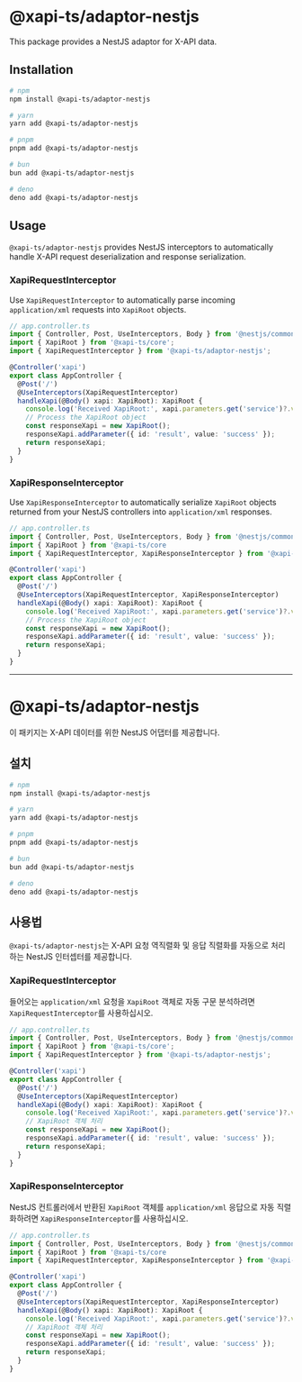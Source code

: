 # @xapi-ts/adaptor-nestjs

This package provides a NestJS adaptor for X-API data.

## Installation

```bash
# npm
npm install @xapi-ts/adaptor-nestjs

# yarn
yarn add @xapi-ts/adaptor-nestjs

# pnpm
pnpm add @xapi-ts/adaptor-nestjs

# bun
bun add @xapi-ts/adaptor-nestjs

# deno
deno add @xapi-ts/adaptor-nestjs
```

## Usage

`@xapi-ts/adaptor-nestjs` provides NestJS interceptors to automatically handle X-API request deserialization and response serialization.

### XapiRequestInterceptor

Use `XapiRequestInterceptor` to automatically parse incoming `application/xml` requests into `XapiRoot` objects.

```typescript
// app.controller.ts
import { Controller, Post, UseInterceptors, Body } from '@nestjs/common';
import { XapiRoot } from '@xapi-ts/core';
import { XapiRequestInterceptor } from '@xapi-ts/adaptor-nestjs';

@Controller('xapi')
export class AppController {
  @Post('/')
  @UseInterceptors(XapiRequestInterceptor)
  handleXapi(@Body() xapi: XapiRoot): XapiRoot {
    console.log('Received XapiRoot:', xapi.parameters.get('service')?.value);
    // Process the XapiRoot object
    const responseXapi = new XapiRoot();
    responseXapi.addParameter({ id: 'result', value: 'success' });
    return responseXapi;
  }
}
```

### XapiResponseInterceptor

Use `XapiResponseInterceptor` to automatically serialize `XapiRoot` objects returned from your NestJS controllers into `application/xml` responses.

```typescript
// app.controller.ts
import { Controller, Post, UseInterceptors, Body } from '@nestjs/common';
import { XapiRoot } from '@xapi-ts/core
import { XapiRequestInterceptor, XapiResponseInterceptor } from '@xapi-ts/adaptor-nestjs';

@Controller('xapi')
export class AppController {
  @Post('/')
  @UseInterceptors(XapiRequestInterceptor, XapiResponseInterceptor)
  handleXapi(@Body() xapi: XapiRoot): XapiRoot {
    console.log('Received XapiRoot:', xapi.parameters.get('service')?.value);
    // Process the XapiRoot object
    const responseXapi = new XapiRoot();
    responseXapi.addParameter({ id: 'result', value: 'success' });
    return responseXapi;
  }
}
```

---

# @xapi-ts/adaptor-nestjs

이 패키지는 X-API 데이터를 위한 NestJS 어댑터를 제공합니다.

## 설치

```bash
# npm
npm install @xapi-ts/adaptor-nestjs

# yarn
yarn add @xapi-ts/adaptor-nestjs

# pnpm
pnpm add @xapi-ts/adaptor-nestjs

# bun
bun add @xapi-ts/adaptor-nestjs

# deno
deno add @xapi-ts/adaptor-nestjs
```

## 사용법

`@xapi-ts/adaptor-nestjs`는 X-API 요청 역직렬화 및 응답 직렬화를 자동으로 처리하는 NestJS 인터셉터를 제공합니다.

### XapiRequestInterceptor

들어오는 `application/xml` 요청을 `XapiRoot` 객체로 자동 구문 분석하려면 `XapiRequestInterceptor`를 사용하십시오.

```typescript
// app.controller.ts
import { Controller, Post, UseInterceptors, Body } from '@nestjs/common';
import { XapiRoot } from '@xapi-ts/core';
import { XapiRequestInterceptor } from '@xapi-ts/adaptor-nestjs';

@Controller('xapi')
export class AppController {
  @Post('/')
  @UseInterceptors(XapiRequestInterceptor)
  handleXapi(@Body() xapi: XapiRoot): XapiRoot {
    console.log('Received XapiRoot:', xapi.parameters.get('service')?.value);
    // XapiRoot 객체 처리
    const responseXapi = new XapiRoot();
    responseXapi.addParameter({ id: 'result', value: 'success' });
    return responseXapi;
  }
}
```

### XapiResponseInterceptor

NestJS 컨트롤러에서 반환된 `XapiRoot` 객체를 `application/xml` 응답으로 자동 직렬화하려면 `XapiResponseInterceptor`를 사용하십시오.

```typescript
// app.controller.ts
import { Controller, Post, UseInterceptors, Body } from '@nestjs/common';
import { XapiRoot } from '@xapi-ts/core
import { XapiRequestInterceptor, XapiResponseInterceptor } from '@xapi-ts/adaptor-nestjs';

@Controller('xapi')
export class AppController {
  @Post('/')
  @UseInterceptors(XapiRequestInterceptor, XapiResponseInterceptor)
  handleXapi(@Body() xapi: XapiRoot): XapiRoot {
    console.log('Received XapiRoot:', xapi.parameters.get('service')?.value);
    // XapiRoot 객체 처리
    const responseXapi = new XapiRoot();
    responseXapi.addParameter({ id: 'result', value: 'success' });
    return responseXapi;
  }
}
```